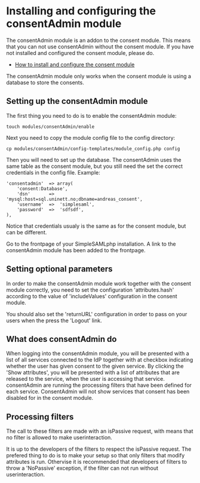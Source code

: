 Installing and configuring the consentAdmin module
==================================================

The consentAdmin module is an addon to the consent module. This means that
you can not use consentAdmin without the consent module. If you have not
installed and configured the consent module, please do.

  * [How to install and configure the consent module](consent:consent)
 
The consentAdmin module only works when the consent module is using a 
database to store the consents.

Setting up the consentAdmin module
----------------------------------

The first thing you need to do is to enable the consentAdmin module:

    touch modules/consentAdmin/enable

Next you need to copy the module config file to the config directory:

    cp modules/consentAdmin/config-templates/module_config.php config

Then you will need to set up the database. The consentAdmin uses the same
table as the consent module, but you still need the set the correct
credentials in the config file. Example:

	'consentadmin'  => array(
		'consent:Database',
		'dsn'		=>	'mysql:host=sql.uninett.no;dbname=andreas_consent',
		'username'	=>	'simplesaml', 
		'password'	=>	'sdfsdf',
	),

Notice that credentials usualy is the same as for the consent module, but
can be different.

Go to the frontpage of your SimpleSAMLphp installation. A link to the
consentAdmin module has been added to the frontpage.

Setting optional parameters
---------------------------

In order to make the consentAdmin module work together with the consent
module correctly, you need to set the configuration 'attributes.hash'
according to the value of 'includeValues' configuration in the consent
module.

You should also set the 'returnURL' configuration in order to pass on your
users when the press the 'Logout' link.

What does consentAdmin do
-------------------------

When logging into the consentAdmin module, you will be presented with a list
of all services connected to the IdP together with at checkbox indicating
whether the user has given consent to the given service. By clicking the
'Show attributes', you will be presented with a list of attributes that are
released to the service, when the user is accessing that service.
consentAdmin are running the processing filters that have been defined for
each service.
ConsentAdmin will not show services that consent has been disabled for in
the consent module.

Processing filters
------------------

The call to these filters are made with an isPassive request, with means that
no filter is allowed to make userinteraction. 

It is up to the developers of the filters to respect the isPassive request.
The prefered thing to do is to make your setup so that only filters that
modify attributes is run. Othervise it is recommended that developers of
filters to throw a 'NoPassive' exception, if the filter can not run without
userinteraction.
